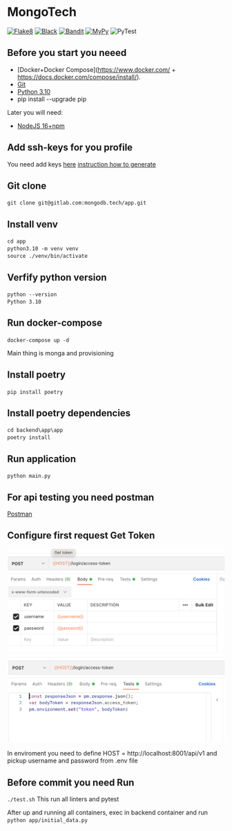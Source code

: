 # MongoTech
[![Flake8](https://github.com/mongotech/app/actions/workflows/flake8.yml/badge.svg)](https://github.com/mongotech/app/actions/workflows/flake8.yml)
[![Black](https://github.com/mongotech/app/actions/workflows/black.yml/badge.svg)](https://github.com/mongotech/app/actions/workflows/black.yml)
[![Bandit](https://github.com/mongotech/app/actions/workflows/bandit.yml/badge.svg)](https://github.com/mongotech/app/actions/workflows/bandit.yml)
[![MyPy](https://github.com/mongotech/app/actions/workflows/mypy.yml/badge.svg)](https://github.com/mongotech/app/actions/workflows/mypy.yml)
![PyTest](https://img.shields.io/endpoint?url=https://gist.githubusercontent.com/dagolub/730cda43e9bff219b52954a6390b1c24/raw/mongotech.json)


## Before you start you neeed

* [Docker+Docker Compose](https://www.docker.com/ + https://docs.docker.com/compose/install/).
* [Git](https://git-scm.com/book/en/v2/Getting-Started-Installing-Git)
* [Python 3.10](https://www.python.org/downloads/release/python-3913/)
* pip install --upgrade pip

Later you will need:
* [NodeJS 16+npm](https://nodejs.org/en/)

## Add ssh-keys for you profile
You need add keys [here](https://gitlab.com/-/profile/keys) [instruction how to generate](https://coderlessons.com/tutorials/devops/vyuchit-gitlab/gitlab-nastroika-kliucha-ssh)

## Git clone 
`git clone git@gitlab.com:mongodb.tech/app.git`

## Install venv
`cd app` <br />
`python3.10 -m venv venv` <br />
`source ./venv/bin/activate`

## Verfify python version

`python --version` <br />
`Python 3.10`

## Run docker-compose
`docker-compose up -d`

Main thing is monga and provisioning

## Install poetry
`pip install poetry`

## Install poetry dependencies
`cd backend\app\app` <br />
`poetry install`

## Run application
`python main.py`

## For api testing you need postman

[Postman](https://www.postman.com/downloads/)

## Configure first request Get Token

![get token request](https://github.com/MongoTech/app/raw/main/docs/Screenshot_2022-06-13_at_09.58.56.png)
![add tests to save token](https://github.com/MongoTech/app/raw/main/docs/Screenshot_2022-06-13_at_09.59.11.png)

In enviroment you need to define HOST = http://localhost:8001/api/v1 and pickup username and password from .env file

## Before commit you need Run
`./test.sh`
This run all linters and pytest


After up and running all containers, exec in backend container and run
`python app/initial_data.py`
